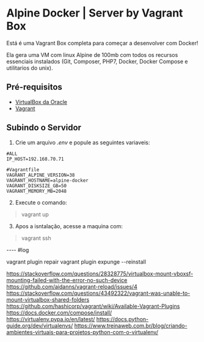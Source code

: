 # Alpine Docker | Server by Vagrant Box

Está é uma Vagrant Box completa para começar a desenvolver com Docker!

Ela gera uma VM com linux Alpine de 100mb com todos os recursos essenciais instalados (Git, Composer, PHP7, Docker, Docker Compose e utilitarios do unix).

##  Pré-requisitos

* [VirtualBox da Oracle](http://www.virtualbox.org/)
* [Vagrant](http://downloads.vagrantup.com/)

## Subindo o Servidor

 1. Crie um arquivo _.env_ e popule as seguintes variaveis:
 
``` 
#ALL
IP_HOST=192.168.70.71

#Vagrantfile
VAGRANT_ALPINE_VERSION=38
VAGRANT_HOSTNAME=alpine-docker
VAGRANT_DISKSIZE_GB=50
VAGRANT_MEMORY_MB=2048
 ```
 2. Execute o comando:

> vagrant up

 3. Apos a isntalação, acesse a maquina com:
 
> vagrant ssh


---- #log

vagrant plugin repair
vagrant plugin expunge --reinstall

https://stackoverflow.com/questions/28328775/virtualbox-mount-vboxsf-mounting-failed-with-the-error-no-such-device
https://github.com/aidanns/vagrant-reload/issues/4
https://stackoverflow.com/questions/43492322/vagrant-was-unable-to-mount-virtualbox-shared-folders
https://github.com/hashicorp/vagrant/wiki/Available-Vagrant-Plugins
https://docs.docker.com/compose/install/
https://virtualenv.pypa.io/en/latest/
https://docs.python-guide.org/dev/virtualenvs/
https://www.treinaweb.com.br/blog/criando-ambientes-virtuais-para-projetos-python-com-o-virtualenv/